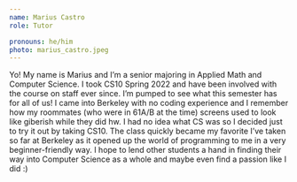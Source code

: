 ```yaml
---
name: Marius Castro
role: Tutor

pronouns: he/him
photo: marius_castro.jpeg
---
```

Yo! My name is Marius and I’m a senior majoring in Applied Math and Computer Science. I took CS10 Spring 2022 and have been involved with the course on staff ever since. I’m pumped to see what this semester has for all of us! I came into Berkeley with no coding experience and I remember how my roommates (who were in 61A/B at the time) screens used to look like giberish while they did hw. I had no idea what CS was so I decided just to try it out by taking CS10. The class quickly became my favorite I’ve taken so far at Berkeley as it opened up the world of programming to me in a very beginner-friendly way. I hope to lend other students a hand in finding their way into Computer Science as a whole and maybe even find a passion like I did :)
